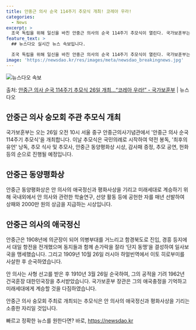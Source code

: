 ```yaml
---
title: 안중근 의사 순국 114주기 추모식 개최! 코레아 우라!
categories:
  - News
excerpt: >
  조국 독립을 위해 일신을 바친 안중근 의사의 순국 114주기 추모식이 열린다. 국가보훈부는 오는 26일 오전…
feature_text: >
  ## 뉴스다오 실시간 뉴스 속보입니다.

  조국 독립을 위해 일신을 바친 안중근 의사의 순국 114주기 추모식이 열린다. 국가보훈부는 오는 26일 오전…
image: 'https://newsdao.kr/res/images/meta/newsdao_breakingnews.jpg'
---
```


![뉴스다오 속보](https://newsdao.kr/res/images/meta/newsdao_breakingnews.jpg)

<p>출처: <a href="https://newsdao.kr/3419" rel="dofollow">안중근 의사 순국 114주기 추모식 26일 개최…“코레아 우라!” - 국가보훈부</a> | 뉴스다오</p>

<h2 data-ke-size="size26">안중근 의사 숭모회 주관 추모식 개최</h2>
국가보훈부는 오는 26일 오전 10시 서울 중구 안중근의사기념관에서  '안중근 의사 순국 114주기 추모식'을 개최합니다. 이날 추모식은 국민의례로 시작하여 약전 봉독, '최후의 유언' 낭독, 추모 식사 및 추모사, 안중근 동양평화상 시상, 감사패 증정, 추모 공연, 헌화 등의 순으로 진행될 예정입니다.

<h2 data-ke-size="size26">안중근 동양평화상</h2>
안중근 동양평화상은 안 의사의 애국정신과 평화사상을 기리고 미래세대로 계승하기 위해 국내외에서 안 의사와 관련한 학술연구, 선양 활동 등에 공헌한 자를 매년 선발하여 상패와 2000만 원의 상금을 지급하는 시상입니다.

<h2 data-ke-size="size26">안중근 의사의 애국정신</h2>
안중근은 1908년에 의군장이 되어 의병부대를 거느리고 함경북도로 진입, 경흥 등지에서 대일 항전을 전개했으며 동지들과 함께 손가락을 잘라 ‘단지 동맹’을 결성하여 일사보국을 맹세했습니다. 그리고 1909년 10월 26일 러시아 하얼빈역에서 이토 히로부미를 사살한 후 순국하였습니다.

안 의사는 사형 선고를 받은 후 1910년 3월 26일 순국하여, 그의 공적을 기려 1962년 건국훈장 대한민국장을 추서받았습니다. 국가보훈부 장관은 그의 애국충정을 기억하고 미래세대에게 계승할 것을 다짐하였습니다.

안중근 의사 숭모회 주최로 개최되는 추모식은 안 의사의 애국정신과 평화사상을 기리는 소중한 자리일 것입니다. 

빠르고 정확한 뉴스를 원한다면? 바로, <a href="https://newsdao.kr" rel="dofollow">https://newsdao.kr</a>


